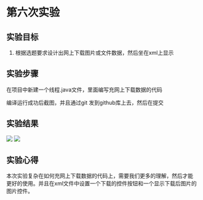 # 第六次实验

## 实验目标

1. 根据选题要求设计出网上下载图片或文件数据，然后坐在xml上显示

## 实验步骤

在项目中新建一个线程.java文件，里面编写充网上下载数据的代码


编译运行成功后截图，并且通过git 发到github库上去，然后在提交

## 实验结果
![](https://github.com/gaorunua/android-labs-2018/blob/master/soft1614080902219/picture/5-2.png?raw=true)
![](https://github.com/gaorunua/android-labs-2018/blob/master/soft1614080902219/picture/6-1.png?raw=true)

## 实验心得
本次实验复杂在如何充网上下载数据的代码上，需要我们更多的理解，然后才能
更好的使用。并且在xml文件中设置一个下载的控件按钮和一个显示下载后图片的
图片控件。

